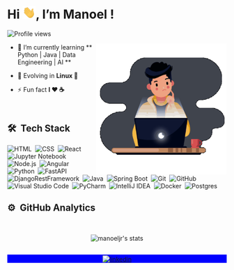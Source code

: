 <h1 align="left">Hi <img src="https://github.com/manoeljr/manoeljr/blob/main/hi.gif" width="30px">, I’m Manoel !</h1>
<p align="left"> <img src="https://komarev.com/ghpvc/?username=manoeljr&color=blueviolet" alt="Profile views" /> </p>
<img align="right" width="300em" height="300em" src="https://github.com/manoeljr/manoeljr/blob/main/animation_500_kv8i962g.gif?raw=true"/>

- 🌱  I’m currently learning ** Python | Java | Data Engineering | AI **

- 💬  Evolving in **Linux 🐧**

- ⚡ Fun fact **I ❤️️ ☕**

<br>

## 🛠 &nbsp;Tech Stack

![HTML](https://img.shields.io/badge/-HTML-05122A?style=flat&logo=HTML5)&nbsp;
![CSS](https://img.shields.io/badge/-CSS-05122A?style=flat&logo=CSS3&logoColor=1572B6)&nbsp;
![React](https://img.shields.io/badge/-React-05122A?style=flat&logo=react)&nbsp;
![Jupyter Notebook](https://img.shields.io/badge/-Jupyter-05122A?style=flat&logo=Jupyter)&nbsp;
![Node.js](https://img.shields.io/badge/-Node.js-05122A?style=flat&logo=node.js)&nbsp;
![Angular](https://img.shields.io/badge/-Angular-05122A?style=flat&logo=angular)&nbsp;
![Python](https://img.shields.io/badge/-Python-05122A?style=flat&logo=python)&nbsp;
![FastAPI](https://img.shields.io/badge/-FastAPI-05122A?style=flat&logo=fastapi)&nbsp;
![DjangoRestFramework](https://img.shields.io/badge/-DjangoRestFramework-05122A?style=flat&logo=django)&nbsp;
![Java](https://img.shields.io/badge/-Java-05122A?style=flat&logo=java)&nbsp;
![Spring Boot](https://img.shields.io/badge/-Spring-05122A?style=flat&logo=spring)&nbsp;
![Git](https://img.shields.io/badge/-Git-05122A?style=flat&logo=git)&nbsp;
![GitHub](https://img.shields.io/badge/-GitHub-05122A?style=flat&logo=github)&nbsp;
![Visual Studio Code](https://img.shields.io/badge/-Visual%20Studio%20Code-05122A?style=flat&logo=visual-studio-code&logoColor=007ACC)&nbsp;
![PyCharm](https://img.shields.io/badge/-PyCharm-05122A?style=flat&logo=pycharm)&nbsp;
![IntelliJ IDEA](https://img.shields.io/badge/-IntelliJ-05122A?style=flat&logo=intellij)&nbsp;
![Docker](https://img.shields.io/badge/-Docker-05122A?style=flat&logo=docker)&nbsp;
![Postgres](https://img.shields.io/badge/-Postgres-brightgreen?style=flat&logo=postgres)&nbsp;

## ⚙️ &nbsp;GitHub Analytics
<br>

<p align="center">
<img width="530em" src="https://github-readme-stats.vercel.app/api?username=manoeljr&show_icons=true&theme=nightowl" alt="manoeljr's stats"/>
</p>

##

<p align="center" style="background:blue">
<a href="https://linkedin.com/in/manoel-vieira-costa" target="_blank">
  <img align="center" src="https://img.shields.io/badge/-linkedin-05122A?style=flat&logo=linkedin" alt="linkedin"/>
</a>
</p>
